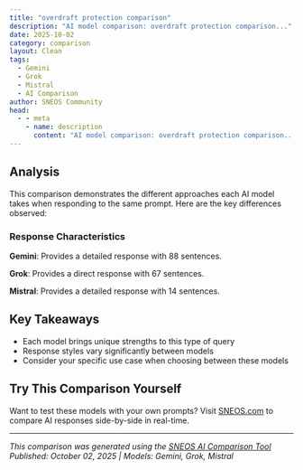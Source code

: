 ```yaml
---
title: "overdraft protection comparison"
description: "AI model comparison: overdraft protection comparison..."
date: 2025-10-02
category: comparison
layout: Clean
tags:
  - Gemini
  - Grok
  - Mistral
  - AI Comparison
author: SNEOS Community
head:
  - - meta
    - name: description
      content: "AI model comparison: overdraft protection comparison..."
---
```


<ChatComparison
  title="overdraft protection comparison"
  prompt="overdraft protection comparison"
  :responses='{
    "Gemini": "Okay, let\u0027s break down a comparison of overdraft protection options.  This is a complex topic, as different banks and credit unions have different policies and features. I\u0027ll give you a general framework, and then we can drill down if you have specific institutions in mind.\n\n**What is Overdraft Protection?**\n\nOverdraft protection is a service offered by banks and credit unions to help you avoid the embarrassment and fees associated with overdrawing your account. When you attempt a transaction (check, debit card purchase, ATM withdrawal, or electronic payment) that would take your account balance below zero, overdraft protection kicks in to cover the transaction.\n\n**Why is it Important to Compare Overdraft Protection?**\n\n*   **Avoid High Fees:** Overdraft fees can be very expensive (typically around $30-$40 per item), and they can quickly add up if you overdraft multiple times.\n*   **Protect Your Credit:** While overdrafts themselves don\u0027t directly impact your credit score, failing to repay a negative balance can lead to your account being closed and sent to collections, which *will* damage your credit.\n*   **Peace of Mind:** Overdraft protection can give you peace of mind knowing that you\u0027re less likely to accidentally overdraw your account and face unexpected fees.\n\n**Types of Overdraft Protection**\n\nHere\u0027s a comparison of the most common types of overdraft protection, along with their pros and cons:\n\n| Feature                     | Description                                                                           | Pros                                                                                                                                 | Cons                                                                                                                              | Typical Cost                                      |\n|------------------------------|---------------------------------------------------------------------------------------|------------------------------------------------------------------------------------------------------------------------------------|-----------------------------------------------------------------------------------------------------------------------------------|----------------------------------------------------|\n| **Linked Account Transfer**  | Transfers funds automatically from a linked savings account, credit card, or line of credit. | Generally the cheapest option; often no fee or a small transfer fee.  Prevents declined transactions.                              | Requires having a sufficient balance in the linked account or available credit.  Credit card transfers may incur interest charges.   | Typically \\$0 - \\$10 per transfer.  Credit card transfers accrue interest. |\n| **Overdraft Line of Credit** | A pre-approved line of credit attached to your checking account.                       | Can cover larger overdrafts than linked accounts; usually lower interest rates than overdraft fees.  Prevents declined transactions.  | Requires credit approval; interest is charged on the amount borrowed.  May have an annual fee.                                 | Interest rate on borrowed amount (variable). Possible annual fee. |\n| **Overdraft Coverage Program** (Courtesy Pay/Debit Card Coverage) | The bank covers the overdraft and charges you a fee for each transaction.                             | Can be helpful in emergencies when other options are not available.  Prevents declined transactions.                              | Usually the most expensive option; high fees per transaction.  The bank is not obligated to cover the overdraft.                    | Typically \\$30 - \\$40 per transaction.             |\n| **Overdraft Protection Opt-Out** | The bank declines the transaction if you don\u0027t have sufficient funds.                 | You avoid overdraft fees.                                                                                               | Transactions will be declined and you may face other consequences (e.g., late payment fees to merchants, embarrassment at the register). | Free.                                              |\n\n**Key Factors to Consider When Comparing Overdraft Protection:**\n\n*   **Fees:**  This is the most obvious factor.  How much does the bank charge *per transaction* if you overdraft?  Are there daily limits on the number of overdraft fees? Are there monthly limits?\n*   **Interest Rates (for Line of Credit):**  If you\u0027re considering an overdraft line of credit, compare the interest rates charged by different banks.\n*   **Transfer Limits (for Linked Accounts):**  Is there a limit to how much you can transfer from a linked account each day or month?\n*   **Availability:**  Is the service available for all types of transactions (checks, debit card purchases, ATM withdrawals, electronic payments)?\n*   **Grace Periods:** Does the bank offer a grace period (e.g., until the end of the business day) to deposit funds and avoid the fee?\n*   **Opt-In/Opt-Out:**  Federal law requires banks to get your permission (opt-in) before charging you overdraft fees for ATM withdrawals and one-time debit card purchases.  You can choose to opt-out, in which case the bank will decline the transaction if you don\u0027t have sufficient funds.  However, banks can still charge overdraft fees for checks, recurring debit card payments, and electronic payments, regardless of whether you opt-in to overdraft coverage for ATM/debit card transactions.\n*   **Repayment Terms:** How quickly must you repay the overdraft amount?  What are the consequences of failing to repay?\n*   **Eligibility:**  Are there any eligibility requirements for the overdraft protection service (e.g., minimum balance requirements, credit score requirements)?\n*   **Customer Service:**  How easy is it to contact the bank\u0027s customer service department if you have questions or problems?\n\n**Example Comparison (Hypothetical Banks)**\n\nLet\u0027s say you\u0027re considering two banks: Bank A and Bank B.\n\n| Feature                    | Bank A                                    | Bank B                                    |\n|-----------------------------|-------------------------------------------|-------------------------------------------|\n| **Linked Account Transfer** | \\$5 per transfer                           | Free                                      |\n| **Overdraft Fee**          | \\$35 per transaction, max 3 per day     | \\$30 per transaction, max 4 per day     |\n| **Overdraft Line of Credit**| 18% APR                                  | 15% APR                                  |\n| **Grace Period**           | No                                        | Yes, until end of business day           |\n| **Opt-In Required**       | Yes, for ATM/Debit                       | Yes, for ATM/Debit                       |\n\n**Analysis:**\n\n*   **If you often use a linked account:** Bank B is the clear winner because the transfers are free.\n*   **If you occasionally overdraft:** Bank B\u0027s lower overdraft fee and grace period are advantageous.\n*   **If you need a line of credit:** Bank B\u0027s lower APR is preferable, although you\u0027d need to compare any annual fees.\n\n**How to Choose the Best Option:**\n\n1.  **Assess Your Spending Habits:** Do you often come close to overdrawing your account?  Are you good at tracking your balance?\n2.  **Review Your Bank\u0027s Options:**  Carefully read the terms and conditions of each overdraft protection service offered by your bank.  Don\u0027t hesitate to ask questions.\n3.  **Compare the Costs:**  Calculate the potential costs of each option based on your spending habits.\n4.  **Consider Your Credit Score:**  If you\u0027re considering an overdraft line of credit, your credit score will be a factor in whether you\u0027re approved and what interest rate you receive.\n5.  **Decide if You Need It:**  If you are good at managing your money, you can opt-out of overdraft programs. You will avoid the fees, but risk having transactions declined.\n\n**Alternatives to Overdraft Protection:**\n\n*   **Balance Alerts:** Set up low-balance alerts through your bank\u0027s website or mobile app.\n*   **Budgeting:** Create a budget and track your spending to avoid overspending.\n*   **Reconcile Your Account Regularly:**  Check your account balance and transactions frequently to catch any errors or unauthorized activity.\n*   **Direct Deposit:**  Set up direct deposit to ensure that your paycheck is deposited into your account on time.\n*   **Consider a Different Bank:**  If your current bank\u0027s overdraft fees are too high, consider switching to a bank or credit union with more favorable policies.\n*   **Use Cash or Prepaid Cards:**  When you\u0027re concerned about overspending, use cash or a prepaid debit card instead of your regular debit card.\n\n**Important Note:**  Bank policies can change, so it\u0027s crucial to verify the latest information with your bank or credit union. Also, this information is for general guidance only and does not constitute financial advice.\n\n**To get a more specific comparison, please tell me:**\n\n*   **Which banks or credit unions are you considering?**\n*   **What are your typical spending habits?** (e.g., Do you frequently overdraft? Do you prefer using debit cards or checks?)\n*   **Are you primarily concerned about avoiding fees or preventing declined transactions?**\n\nWith that information, I can provide a more tailored and helpful comparison.\n",
    "Grok": "Overdraft protection is a service offered by banks and credit unions to cover transactions when you don\u2019t have enough money in your checking account to pay for them, helping you avoid bounced checks or declined transactions. However, the specifics of overdraft protection vary by financial institution, including costs, coverage, and linked accounts. Below, I\u2019ve provided a comparison framework to help you evaluate overdraft protection options, along with examples from popular U.S. banks (as of late 2023\u2014note that policies and fees can change, so always check the latest terms with your bank).\n\n### Key Factors to Compare Overdraft Protection\n1. **Type of Overdraft Protection**\n   - **Linked Account**: Transfers funds from a linked savings account, credit card, or line of credit to cover the shortfall.\n   - **Overdraft Line of Credit**: A pre-approved credit line that kicks in when your account is overdrawn, with interest on the borrowed amount.\n   - **Automatic Opt-In/Opt-Out**: Some banks automatically enroll you in overdraft protection for debit card transactions and ATM withdrawals, while others require you to opt in.\n\n2. **Fees**\n   - **Overdraft Fee**: A flat fee charged per overdraft transaction (e.g., $30\u2013$36 per item).\n   - **Transfer Fee**: A fee for transferring funds from a linked account to cover an overdraft (e.g., $0\u2013$12 per transfer).\n   - **Interest Rates**: If linked to a line of credit or credit card, interest may apply on the borrowed amount.\n   - **Daily Maximum Fees**: Some banks cap the number of overdraft fees per day.\n\n3. **Coverage Limits**\n   - The maximum amount or number of transactions covered by overdraft protection.\n   - Restrictions on which transactions qualify (e.g., checks, debit purchases, ATM withdrawals).\n\n4. **Processing Policies**\n   - **Transaction Order**: Banks may process larger transactions first, potentially increasing the number of overdraft occurrences.\n   - **Decline vs. Cover**: Whether the bank declines transactions (no fee) or covers them (with a fee) if funds aren\u2019t available.\n\n5. **Additional Features**\n   - Grace periods to deposit funds before a fee is charged.\n   - Fee waivers for small overdrafts (e.g., under $5).\n   - Alerts to notify you of low balances or overdrafts.\n\n### Comparison of Overdraft Protection at Major U.S. Banks\nHere\u2019s a snapshot of overdraft protection policies at some major banks, based on publicly available information as of late 2023. Always confirm current policies directly with the bank.\n\n| **Bank**              | **Overdraft Fee** | **Transfer Fee (Linked Account)** | **Overdraft Protection Options**               | **Special Features**                                                                 |\n|-----------------------|-------------------|-----------------------------------|-----------------------------------------------|-------------------------------------------------------------------------------------|\n| **Bank of America**   | $10 per item      | $0                                | Linked savings or credit card                 | Balance Connect: Link up to 5 accounts; no fee if overdraft is under $1.           |\n| **Chase**             | $34 per item      | $0                                | Linked savings or credit card; overdraft line | No fee if overdraft is repaid by 11 PM ET the next business day; $5 fee cap/day.   |\n| **Wells Fargo**       | $35 per item      | $0                                | Linked savings or credit card                 | 24-hour grace period to cover overdraft before fee; no fee for overdrafts under $5. |\n| **Citibank**          | $0 (no fee)       | $0                                | Linked savings or line of credit              | Eliminated overdraft fees; transactions may be declined if no funds are available.  |\n| **PNC Bank**          | $36 per item      | $0                                | Linked accounts or line of credit             | Low Cash Mode: Tools to avoid fees, including a grace period to cover overdrafts.   |\n\n### Additional Notes\n- **Fee Trends**: Many banks have reduced or eliminated overdraft fees in recent years due to regulatory scrutiny and consumer demand. For example, Citibank and Capital One no longer charge overdraft fees as of 2023.\n- **Credit Unions**: Often have lower fees and more flexible overdraft protection compared to traditional banks. For instance, Navy Federal Credit Union offers optional overdraft protection with a $20 fee per transaction but caps fees at $60/day.\n- **Alternatives**: Consider banks with no-overdraft-fee policies (e.g., Ally Bank, SoFi) or use budgeting apps to avoid overdrafts altogether.\n\n### How to Choose the Best Overdraft Protection\n1. **Assess Your Needs**: If you rarely overdraw, a no-fee bank or minimal overdraft protection might suffice. If overdrafts are frequent, look for low fees or grace periods.\n2. **Compare Costs**: Factor in both overdraft fees and transfer fees. A $0 transfer fee from a linked account (like at Chase or Bank of America) can save money compared to a flat overdraft fee.\n3. **Check Coverage**: Ensure the protection applies to the types of transactions you make most (e.g., debit purchases, checks).\n4. **Look for Perks**: Grace periods (like Wells Fargo\u2019s 24-hour window) or fee caps can reduce costs.\n5. **Consider Alternatives**: Opt for a bank with no overdraft fees if avoiding costs is a priority.\n\nIf you\u0027re looking for specific recommendations or a comparison of banks not listed here, let me know your location or preferred institutions, and I can dig deeper. Also, share your typical banking habits (e.g., frequent debit use, occasional overdrafts) for a more tailored analysis!",
    "Mistral": "Overdraft protection is a service offered by banks to help customers avoid fees and declined transactions when they spend more money than they have available in their checking account. Here\u0027s a comparison of overdraft protection services from some major U.S. banks:\n\n1. **Bank of America**\n   - *Service Name*: Overdraft Protection\n   - *Linked Accounts*: Savings, secondary checking, credit card, or line of credit\n   - *Fees*: $12 per day for transfers from linked accounts; $35 per item for overdrafts not covered by linked accounts\n   - *Limits*: Maximum of 6 transfers per day from savings; $75 minimum transfer from line of credit\n\n2. **Chase**\n   - *Service Name*: Overdraft Protection\n   - *Linked Accounts*: Savings, other checking accounts, or credit card\n   - *Fees*: $34 per item for overdrafts; no fee for transfers from linked accounts\n   - *Limits*: Maximum of 3 transfers per day from savings; must opt-in for coverage of ATM and one-time debit card transactions\n\n3. **Wells Fargo**\n   - *Service Name*: Overdraft Protection Service\n   - *Linked Accounts*: Savings, other checking accounts, or credit card\n   - *Fees*: $35 per item for overdrafts; $12.50 per day for transfers from linked accounts\n   - *Limits*: Maximum of 6 transfers per day from savings\n\n4. **Citibank**\n   - *Service Name*: Overdraft Protection Coverage\n   - *Linked Accounts*: Savings, other checking accounts, credit card, or line of credit\n   - *Fees*: $34 per item for overdrafts; no fee for transfers from linked accounts\n   - *Limits*: Must opt-in for coverage of ATM and one-time debit card transactions\n\n5. **U.S. Bank**\n   - *Service Name*: Overdraft Protection\n   - *Linked Accounts*: Savings, other checking accounts, credit card, or line of credit\n   - *Fees*: $36 per item for overdrafts; no fee for transfers from linked accounts\n   - *Limits*: Maximum of 4 transfers per day from savings; must opt-in for coverage of ATM and one-time debit card transactions\n\n6. **Capital One**\n   - *Service Name*: Next Day Grace\n   - *Linked Accounts*: Savings, money market, or line of credit\n   - *Fees*: $35 per item for overdrafts; no fee for automatic transfers from linked accounts\n   - *Limits*: One full business day to bring the account back to a positive balance before a fee is charged\n\nBefore choosing a bank or a specific overdraft protection service, it\u0027s essential to understand the fees, limits, and linked account options. Always review the most recent information from the bank, as policies and fees can change."
  }'
  published-date="12:40"
/>

## Analysis

This comparison demonstrates the different approaches each AI model takes when responding to the same prompt. Here are the key differences observed:

### Response Characteristics

**Gemini**: Provides a detailed response with 88 sentences. 

**Grok**: Provides a direct response with 67 sentences. 

**Mistral**: Provides a detailed response with 14 sentences. 

## Key Takeaways

- Each model brings unique strengths to this type of query
- Response styles vary significantly between models
- Consider your specific use case when choosing between these models

## Try This Comparison Yourself

Want to test these models with your own prompts? Visit [SNEOS.com](https://sneos.com) to compare AI responses side-by-side in real-time.

---

*This comparison was generated using the [SNEOS AI Comparison Tool](https://sneos.com)*
*Published: October 02, 2025 | Models: Gemini, Grok, Mistral*
